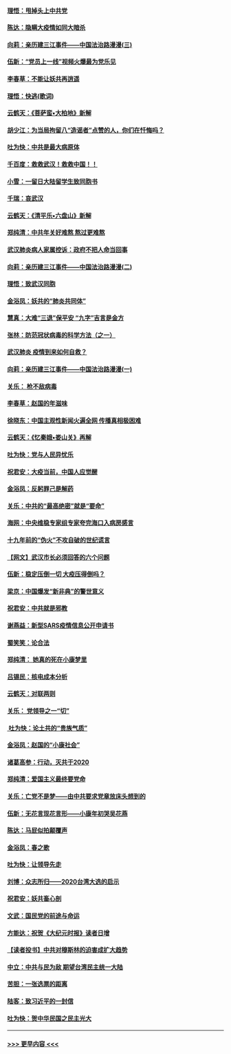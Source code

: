 #### [理悟：甩掉头上中共党](../pages/nsc993/n11838826.md?t=02021902) 
#### [陈达：隐瞒大疫情如同大暗杀](../pages/nsc993/n11838771.md?t=02021902) 
#### [向莉：亲历建三江事件——中国法治路漫漫(三)](../pages/nsc993/n11831825.md?t=02021902) 
#### [伍新：“党员上一线”视频火爆最为党乐见](../pages/nsc993/n11838200.md?t=02021902) 
#### [李春草：不能让妖共再逍遥](../pages/nsc993/n11838102.md?t=02021902) 
#### [理悟：快逃(歌词)](../pages/nsc993/n11838083.md?t=02021902) 
#### [云鹤天：《菩萨蛮▪大柏地》新解](../pages/nsc993/n11838059.md?t=02021902) 
#### [胡少江：为当局拘留八“造谣者”点赞的人，你们在忏悔吗？](../pages/nsc993/n11836801.md?t=02021902) 
#### [吐为快：中共是最大病原体](../pages/nsc993/n11836748.md?t=02021902) 
#### [千百度：救救武汉！救救中国！！](../pages/nsc993/n11836145.md?t=02021902) 
#### [小雪：一留日大陆留学生致同胞书](../pages/nsc993/n11834624.md?t=02021902) 
#### [千瑞：哀武汉](../pages/nsc993/n11833647.md?t=02021902) 
#### [云鹤天：《清平乐▪六盘山》新解](../pages/nsc993/n11833611.md?t=02021902) 
#### [郑纯清：中共年关好难熬 熬过更难熬](../pages/nsc993/n11833489.md?t=02021902) 
#### [武汉肺炎病人家属控诉：政府不把人命当回事](../pages/nsc993/n11833205.md?t=02021902) 
#### [向莉：亲历建三江事件——中国法治路漫漫(二)](../pages/nsc993/n11829102.md?t=02021902) 
#### [理悟：致武汉同胞](../pages/nsc993/n11831522.md?t=02021902) 
#### [金浴凤：妖共的“肺炎共同体”](../pages/nsc993/n11829448.md?t=02021902) 
#### [慧真：大难“三退”保平安 “九字”吉言是金方](../pages/nsc993/n11829501.md?t=02021902) 
#### [张林：防范冠状病毒的科学方法（之一）](../pages/nsc993/n11828618.md?t=02021902) 
#### [武汉肺炎 疫情到来如何自救？](../pages/nsc993/n11827632.md?t=02021902) 
#### [向莉：亲历建三江事件——中国法治路漫漫(一)](../pages/nsc993/n11827190.md?t=02021902) 
#### [关乐： 枪不敌病毒](../pages/nsc993/n11826746.md?t=02021902) 
#### [李春草：赵国的年滋味](../pages/nsc993/n11826321.md?t=02021902) 
#### [徐晓东：中国主观性新闻火遍全网 传播真相极困难](../pages/nsc993/n11826508.md?t=02021902) 
#### [云鹤天：《忆秦娥▪娄山关》再解](../pages/nsc993/n11824682.md?t=02021902) 
#### [吐为快：党与人民异忧乐](../pages/nsc993/n11824660.md?t=02021902) 
#### [祝君安：大疫当前，中国人应觉醒](../pages/nsc993/n11821946.md?t=02021902) 
#### [金浴凤：反躬罪己是解药](../pages/nsc993/n11820280.md?t=02021902) 
#### [关乐：中共的“最高绝密”就是“要命”](../pages/nsc993/n11816946.md?t=02021902) 
#### [海网：中央维稳专家组专家夸完海口入病房感言](../pages/nsc993/n11815138.md?t=02021902) 
#### [十九年前的“伪火”不攻自破的世纪谎言](../pages/nsc993/n11813238.md?t=02021902) 
#### [【网文】武汉市长必须回答的六个问题](../pages/nsc993/n11813848.md?t=02021902) 
#### [伍新：稳定压倒一切 大疫压得倒吗？](../pages/nsc993/n11812634.md?t=02021902) 
#### [梁京：中国爆发“新非典”的警世意义](../pages/nsc993/n11812554.md?t=02021902) 
#### [祝君安：中共就是邪教](../pages/nsc993/n11812431.md?t=02021902) 
#### [谢燕益：新型SARS疫情信息公开申请书](../pages/nsc993/n11808840.md?t=02021902) 
#### [蜀笑笑：论合法](../pages/nsc993/n11808064.md?t=02021902) 
#### [郑纯清： 她真的死在小康梦里](../pages/nsc993/n11806623.md?t=02021902) 
#### [吕锡民：核电成本分析](../pages/nsc993/n11806284.md?t=02021902) 
#### [云鹤天：对联两则](../pages/nsc993/n11805957.md?t=02021902) 
#### [关乐： 党领导之一“切”](../pages/nsc993/n11804505.md?t=02021902) 
#### [ 吐为快：论土共的“贵族气质”](../pages/nsc993/n11804490.md?t=02021902) 
#### [金浴凤：赵国的“小康社会”](../pages/nsc993/n11804452.md?t=02021902) 
#### [诸葛高参：行动，灭共于2020](../pages/nsc993/n11804120.md?t=02021902) 
#### [郑纯清：爱国主义最终要党命](../pages/nsc993/n11802197.md?t=02021902) 
#### [关乐：亡党不是梦——由中共要求党章放床头想到的](../pages/nsc993/n11802156.md?t=02021902) 
#### [伍新：无花言现花言形——小康年初哭吴花燕](../pages/nsc993/n11800044.md?t=02021902) 
#### [陈达：马屁似拍颠覆声](../pages/nsc993/n11800010.md?t=02021902) 
#### [金浴凤：春之歌](../pages/nsc993/n11797687.md?t=02021902) 
#### [吐为快：让领导先走](../pages/nsc993/n11797512.md?t=02021902) 
#### [刘博：众志所归——2020台湾大选的启示](../pages/nsc993/n11796878.md?t=02021902) 
#### [祝君安：妖共畜心剖](../pages/nsc993/n11794273.md?t=02021902) 
#### [文武：国民党的前途与命运](../pages/nsc993/n11794198.md?t=02021902) 
#### [方能达：祝贺《大纪元时报》读者日增](../pages/nsc993/n11793807.md?t=02021902) 
#### [【读者投书】中共对穆斯林的迫害成扩大趋势](../pages/nsc993/n11791371.md?t=02021902) 
#### [中立：中共与民为敌 期望台湾民主统一大陆](../pages/nsc993/n11790392.md?t=02021902) 
#### [苦胆：一张选票的距离](../pages/nsc993/n11788914.md?t=02021902) 
#### [陆客：致习近平的一封信](../pages/nsc993/n11788867.md?t=02021902) 
#### [吐为快：贺中华民国之民主光大](../pages/nsc993/n11788618.md?t=02021902) 

----
#### [ >>> 更早内容 <<< ](../indexes/nsc993-earlier.md)

